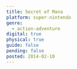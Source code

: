 ```yaml
---
title: Secret of Mana
platform: super-nintendo
genre:
  - action-adventure
digital: true
physical: true
guide: false
pending: false
posted: 2014-02-10
---
```

